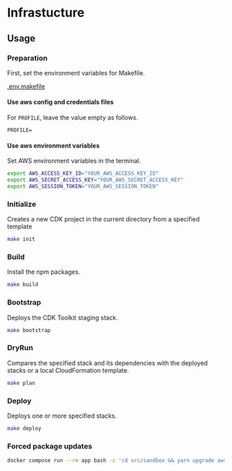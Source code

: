 # Infrastucture

## Usage

### Preparation

First, set the environment variables for Makefile.

[.env.makefile](.env.makefile)

#### Use aws config and credentials files

For `PROFILE`, leave the value empty as follows.

```
PROFILE=
```

#### Use aws environment variables

Set AWS environment variables in the terminal.

```bash
export AWS_ACCESS_KEY_ID="YOUR_AWS_ACCESS_KEY_ID"
export AWS_SECRET_ACCESS_KEY="YOUR_AWS_SECRET_ACCESS_KEY"
export AWS_SESSION_TOKEN="YOUR_AWS_SESSION_TOKEN"
```

### Initialize

Creates a new CDK project in the current directory from a specified template

```bash
make init
```

### Build

Install the npm packages.

```bash
make build
```

### Bootstrap

Deploys the CDK Toolkit staging stack.

```bash
make bootstrap
```

### DryRun

Compares the specified stack and its dependencies with the deployed stacks or a local CloudFormation template.

```bash
make plan
```

### Deploy

Deploys one or more specified stacks.

```bash
make deploy
```

### Forced package updates

```bash
docker compose run --rm app bash -c 'cd src/sandbox && yarn upgrade aws-cdk-modules'
```
